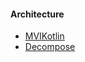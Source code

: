 #### Architecture
- [MVIKotlin](https://github.com/arkivanov/MVIKotlin)
- [Decompose](https://github.com/arkivanov/Decompose)
